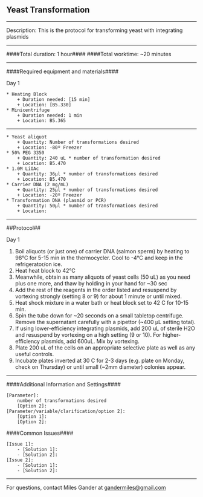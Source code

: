 Yeast Transformation
--------------
- - - - - - - - - - - - - - - - - - - - - - - - - - - - - - - - - - - - - - - - - - - -
Description: This is the protocol for transforming yeast with integrating plasmids 

- - - - - - - - - - - - - - - - - - - - - - - - - - - - - - - - - - - - - - - - - - - -
####Total duration: 1 hour####
####Total worktime: ~20 minutes
    
- - - - - - - - - - - - - - - - - - - - - - - - - - - - - - - - - - - - - - - - - - - -

####Required equipment and materials####

Day 1

    * Heating Block
        + Duration needed: [15 min]
        + Location: [B5.330]
    * Minicentrifuge
        + Duration needed: 1 min
        + Location: B5.365
  
------

    * Yeast aliquot
        + Quantity: Number of transformations desired
        + Location: -80º Freezer
    * 50% PEG 3350
        + Quantity: 240 uL * number of transformation desired
        + Location: B5.470
    * 1.0M LiOAc
        + Quantity: 36µl * number of transformations desired
        + Location: B5.470 
    * Carrier DNA (2 mg/mL)
        + Quantity: 25µl * number of transformations desired
        + Location: -20º Freezer
    * Transformation DNA (plasmid or PCR)
        + Quantity: 50µl * number of transformations desired
        + Location: 
    
    

- - - - - - - - - - - - - - - - - - - - - - - - - - - - - - - - - - - - - - - - - - - - 

##Protocol##

Day 1

1. Boil aliquots (or just one) of carrier DNA (salmon sperm) by heating to 98°C for 5-15 min in the thermocycler.  Cool to -4°C and keep in the refrigerator/on ice.
2. Heat heat block to 42°C
3. Meanwhile, obtain as many aliquots of yeast cells (50 uL) as you need plus one more, and thaw by holding in your hand for ~30 sec
4. Add the rest of the reagents in the order listed and resuspend by vortexing strongly (setting 8 or 9) for about 1 minute or until mixed.
5. Heat shock mixture in a water bath or heat block set to 42 C for 10-15 min. 
6. Spin the tube down for ~20 seconds on a small tabletop centrifuge.  Remove the supernatant carefully with a pipettor (~400 µL setting total).
7. If using lower-efficiency integrating plasmids, add 200 uL of sterile H2O and resuspend by vortexing on a high setting (9 or 10). For higher-efficiency plasmids, add 600uL.  Mix by vortexing.
8. Plate 200 uL of the cells on an appropriate selective plate as well as any useful controls.
9. Incubate plates inverted at 30 C for 2-3 days (e.g. plate on Monday, check on Thursday) or until small (~2mm diameter) colonies appear.


- - - - - - - - - - - - - - - - - - - - - - - - - - - - - - - - - - - - - - - - - - - - 
    
    
####Additional Information and Settings####

    [Parameter]:
        number of transformations desired
        [Option 2]:
    [Parameter/variable/clarification/option 2]:
        [Option 1]:
        [Option 2]:


####Common Issues####

    [Issue 1]:
        - [Solution 1]:
        - [Solution 2]:
    [Issue 2]:
        - [Solution 1]:
        - [Solution 2]:
- - - - - - - - - - - - - - - - - - - - - - - - - - - - - - - - - - - - - - - - - - - - 
       
For questions, contact Miles Gander at gandermiles@gmail.com    
